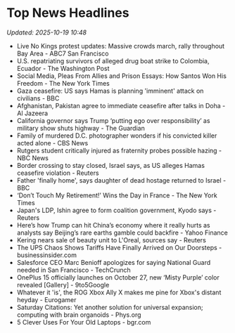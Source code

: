 # Top News Headlines

_Updated: 2025-10-19 10:48_

- Live No Kings protest updates: Massive crowds march, rally throughout Bay Area - ABC7 San Francisco
- U.S. repatriating survivors of alleged drug boat strike to Colombia, Ecuador - The Washington Post
- Social Media, Pleas From Allies and Prison Essays: How Santos Won His Freedom - The New York Times
- Gaza ceasefire: US says Hamas is planning 'imminent' attack on civilians - BBC
- Afghanistan, Pakistan agree to immediate ceasefire after talks in Doha - Al Jazeera
- California governor says Trump ‘putting ego over responsibility’ as military show shuts highway - The Guardian
- Family of murdered D.C. photographer wonders if his convicted killer acted alone - CBS News
- Rutgers student critically injured as fraternity probes possible hazing - NBC News
- Border crossing to stay closed, Israel says, as US alleges Hamas ceasefire violation - Reuters
- Father 'finally home', says daughter of dead hostage returned to Israel - BBC
- ‘Don’t Touch My Retirement!’ Wins the Day in France - The New York Times
- Japan's LDP, Ishin agree to form coalition government, Kyodo says - Reuters
- Here’s how Trump can hit China’s economy where it really hurts as analysts say Beijing’s rare earths gamble could backfire - Yahoo Finance
- Kering nears sale of beauty unit to L'Oreal, sources say - Reuters
- The UPS Chaos Shows Tariffs Have Finally Arrived on Our Doorsteps - businessinsider.com
- Salesforce CEO Marc Benioff apologizes for saying National Guard needed in San Francisco - TechCrunch
- OnePlus 15 officially launches on October 27, new ‘Misty Purple’ color revealed [Gallery] - 9to5Google
- Whatever it 'is', the ROG Xbox Ally X makes me pine for Xbox's distant heyday - Eurogamer
- Saturday Citations: Yet another solution for universal expansion; computing with brain organoids - Phys.org
- 5 Clever Uses For Your Old Laptops - bgr.com